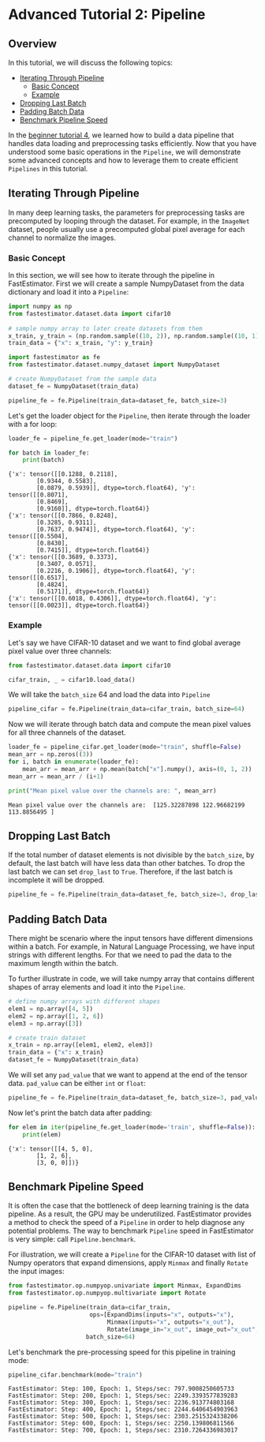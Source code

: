 # Advanced Tutorial 2: Pipeline

## Overview

In this tutorial, we will discuss the following topics:

* [Iterating Through Pipeline](./tutorials/master/advanced/t02_pipeline#ta02itp)
    * [Basic Concept](./tutorials/master/advanced/t02_pipeline#ta02bc)
    * [Example](./tutorials/master/advanced/t02_pipeline#ta02example)
* [Dropping Last Batch](./tutorials/master/advanced/t02_pipeline#ta02dlb)
* [Padding Batch Data](./tutorials/master/advanced/t02_pipeline#ta02pbd)
* [Benchmark Pipeline Speed](./tutorials/master/advanced/t02_pipeline#ta02bps)

In the [beginner tutorial 4](./tutorials/master/beginner/t04_pipeline), we learned how to build a data pipeline that handles data loading and preprocessing tasks efficiently. Now that you have understood some basic operations in the `Pipeline`, we will demonstrate some advanced concepts and how to leverage them to create efficient `Pipelines` in this tutorial.

<a id='ta02itp'></a>

## Iterating Through Pipeline

In many deep learning tasks, the parameters for preprocessing tasks are precomputed by looping through the dataset. For example, in the `ImageNet` dataset, people usually use a precomputed global pixel average for each channel to normalize the images. 

<a id='ta02bc'></a>

### Basic Concept

In this section, we will see how to iterate through the pipeline in FastEstimator. First we will create a sample NumpyDataset from the data dictionary and load it into a `Pipeline`:


```python
import numpy as np
from fastestimator.dataset.data import cifar10
    
# sample numpy array to later create datasets from them
x_train, y_train = (np.random.sample((10, 2)), np.random.sample((10, 1)))
train_data = {"x": x_train, "y": y_train}
```


```python
import fastestimator as fe
from fastestimator.dataset.numpy_dataset import NumpyDataset

# create NumpyDataset from the sample data
dataset_fe = NumpyDataset(train_data)

pipeline_fe = fe.Pipeline(train_data=dataset_fe, batch_size=3)
```

Let's get the loader object for the `Pipeline`, then iterate through the loader with a for loop:


```python
loader_fe = pipeline_fe.get_loader(mode="train")

for batch in loader_fe:
    print(batch)
```

    {'x': tensor([[0.1288, 0.2118],
            [0.9344, 0.5583],
            [0.0879, 0.5939]], dtype=torch.float64), 'y': tensor([[0.8071],
            [0.8469],
            [0.9160]], dtype=torch.float64)}
    {'x': tensor([[0.7866, 0.8248],
            [0.3285, 0.9311],
            [0.7637, 0.9474]], dtype=torch.float64), 'y': tensor([[0.5504],
            [0.8430],
            [0.7415]], dtype=torch.float64)}
    {'x': tensor([[0.3689, 0.3373],
            [0.3407, 0.0571],
            [0.2216, 0.1906]], dtype=torch.float64), 'y': tensor([[0.6517],
            [0.4824],
            [0.5171]], dtype=torch.float64)}
    {'x': tensor([[0.6018, 0.4306]], dtype=torch.float64), 'y': tensor([[0.0023]], dtype=torch.float64)}


<a id='ta02example'></a>

### Example

Let's say we have CIFAR-10 dataset and we want to find global average pixel value over three channels:


```python
from fastestimator.dataset.data import cifar10

cifar_train, _ = cifar10.load_data()
```

We will take the `batch_size` 64 and load the data into `Pipeline`


```python
pipeline_cifar = fe.Pipeline(train_data=cifar_train, batch_size=64)
```

Now we will iterate through batch data and compute the mean pixel values for all three channels of the dataset. 


```python
loader_fe = pipeline_cifar.get_loader(mode="train", shuffle=False)
mean_arr = np.zeros((3))
for i, batch in enumerate(loader_fe):
    mean_arr = mean_arr + np.mean(batch["x"].numpy(), axis=(0, 1, 2))
mean_arr = mean_arr / (i+1)
```


```python
print("Mean pixel value over the channels are: ", mean_arr)
```

    Mean pixel value over the channels are:  [125.32287898 122.96682199 113.8856495 ]


<a id='ta02dlb'></a>

## Dropping Last Batch

If the total number of dataset elements is not divisible by the `batch_size`, by default, the last batch will have less data than other batches.  To drop the last batch we can set `drop_last` to `True`. Therefore, if the last batch is incomplete it will be dropped.


```python
pipeline_fe = fe.Pipeline(train_data=dataset_fe, batch_size=3, drop_last=True)
```

<a id='ta02pbd'></a>

## Padding Batch Data

There might be scenario where the input tensors have different dimensions within a batch. For example, in Natural Language Processing, we have input strings with different lengths. For that we need to pad the data to the maximum length within the batch.


To further illustrate in code, we will take numpy array that contains different shapes of array elements and load it into the `Pipeline`.


```python
# define numpy arrays with different shapes
elem1 = np.array([4, 5])
elem2 = np.array([1, 2, 6])
elem3 = np.array([3])

# create train dataset
x_train = np.array([elem1, elem2, elem3])
train_data = {"x": x_train}
dataset_fe = NumpyDataset(train_data)
```

We will set any `pad_value` that we want to append at the end of the tensor data. `pad_value` can be either `int` or `float`:


```python
pipeline_fe = fe.Pipeline(train_data=dataset_fe, batch_size=3, pad_value=0)
```

Now let's print the batch data after padding:


```python
for elem in iter(pipeline_fe.get_loader(mode='train', shuffle=False)):
    print(elem)
```

    {'x': tensor([[4, 5, 0],
            [1, 2, 6],
            [3, 0, 0]])}


<a id='ta02bps'></a>

## Benchmark Pipeline Speed

It is often the case that the bottleneck of deep learning training is the data pipeline. As a result, the GPU may be underutilized. FastEstimator provides a method to check the speed of a `Pipeline` in order to help diagnose any potential problems. The way to benchmark `Pipeline` speed in FastEstimator is very simple: call `Pipeline.benchmark`.

For illustration, we will create a `Pipeline` for the CIFAR-10 dataset with list of Numpy operators that expand dimensions, apply `Minmax` and finally `Rotate` the input images: 


```python
from fastestimator.op.numpyop.univariate import Minmax, ExpandDims
from fastestimator.op.numpyop.multivariate import Rotate

pipeline = fe.Pipeline(train_data=cifar_train,
                       ops=[ExpandDims(inputs="x", outputs="x"),
                            Minmax(inputs="x", outputs="x_out"),
                            Rotate(image_in="x_out", image_out="x_out", limit=180)],
                      batch_size=64)
```

Let's benchmark the pre-processing speed for this pipeline in training mode:


```python
pipeline_cifar.benchmark(mode="train")
```

    FastEstimator: Step: 100, Epoch: 1, Steps/sec: 797.9008250605733
    FastEstimator: Step: 200, Epoch: 1, Steps/sec: 2249.3393577839283
    FastEstimator: Step: 300, Epoch: 1, Steps/sec: 2236.913774803168
    FastEstimator: Step: 400, Epoch: 1, Steps/sec: 2244.6406454903963
    FastEstimator: Step: 500, Epoch: 1, Steps/sec: 2303.2515324338206
    FastEstimator: Step: 600, Epoch: 1, Steps/sec: 2250.139806811566
    FastEstimator: Step: 700, Epoch: 1, Steps/sec: 2310.7264336983017

